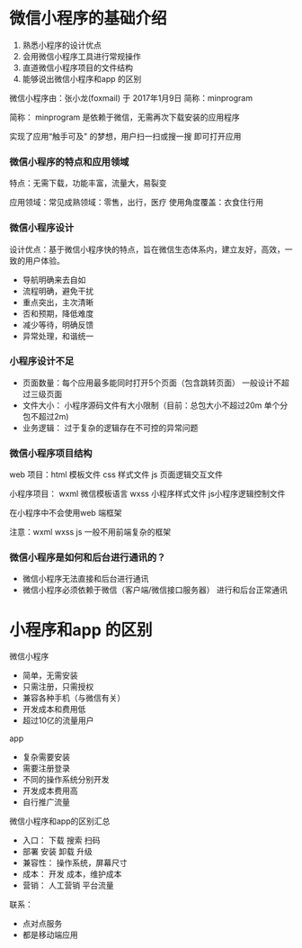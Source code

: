 # 微信小程序的基础介绍

1. 熟悉小程序的设计优点
2. 会用微信小程序工具进行常规操作
3. 直道微信小程序项目的文件结构
4. 能够说出微信小程序和app 的区别

微信小程序由：张小龙(foxmail) 于 2017年1月9日  简称：minprogram 

简称： minprogram 是依赖于微信，无需再次下载安装的应用程序

实现了应用“触手可及" 的梦想，用户扫一扫或搜一搜 即可打开应用

### 微信小程序的特点和应用领域

特点：无需下载，功能丰富，流量大，易裂变

应用领域：常见成熟领域：零售，出行，医疗 使用角度覆盖：衣食住行用

### 微信小程序设计

设计优点：基于微信小程序快的特点，旨在微信生态体系内，建立友好，高效，一致的用户体验。

- 导航明确来去自如
- 流程明确，避免干扰
- 重点突出，主次清晰
- 否和预期，降低难度
- 减少等待，明确反馈
- 异常处理，和谐统一

### 小程序设计不足

- 页面数量：每个应用最多能同时打开5个页面（包含跳转页面） 一般设计不超过三级页面
- 文件大小： 小程序源码文件有大小限制（目前：总包大小不超过20m 单个分包不超过2m)
- 业务逻辑： 过于复杂的逻辑存在不可控的异常问题



### 微信小程序项目结构

web 项目：html 模板文件   css 样式文件   js 页面逻辑交互文件

小程序项目： wxml 微信模板语言  wxss 小程序样式文件            js小程序逻辑控制文件



在小程序中不会使用web 端框架

注意：wxml wxss js  一般不用前端复杂的框架



### 微信小程序是如何和后台进行通讯的？

- 微信小程序无法直接和后台进行通讯
- 微信小程序必须依赖于微信（客户端/微信接口服务器） 进行和后台正常通讯

# 小程序和app 的区别

微信小程序

- 简单，无需安装
- 只需注册，只需授权
- 兼容各种手机（与微信有关）
- 开发成本和费用低
- 超过10亿的流量用户

app

- 复杂需要安装
- 需要注册登录
- 不同的操作系统分别开发
- 开发成本费用高
- 自行推广流量



微信小程序和app的区别汇总

- 入口： 下载 搜索 扫码
- 部署 安装  卸载  升级
- 兼容性： 操作系统，屏幕尺寸
- 成本： 开发 成本，维护成本
- 营销： 人工营销  平台流量

联系：

- 点对点服务
- 都是移动端应用 